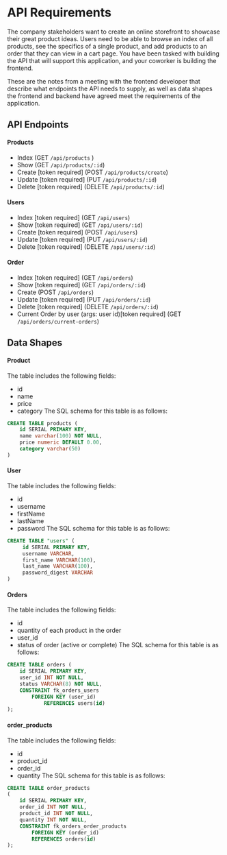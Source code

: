 # API Requirements
The company stakeholders want to create an online storefront to showcase their great product ideas. Users need to be able to browse an index of all products, see the specifics of a single product, and add products to an order that they can view in a cart page. You have been tasked with building the API that will support this application, and your coworker is building the frontend.

These are the notes from a meeting with the frontend developer that describe what endpoints the API needs to supply, as well as data shapes the frontend and backend have agreed meet the requirements of the application.

## API Endpoints
#### Products
- Index (GET `/api/products` )
- Show (GET `/api/products/:id`)
- Create [token required] (POST `/api/products/create`)
- Update [token required] (PUT `/api/products/:id`)
- Delete [token required] (DELETE `/api/products/:id`)

#### Users
- Index [token required] (GET `/api/users`)
- Show [token required] (GET `/api/users/:id`)
- Create [token required] (POST `/api/users`)
- Update [token required] (PUT `/api/users/:id`)
- Delete [token required] (DELETE `/api/users/:id`)

#### Order
- Index [token required] (GET `/api/orders`)
- Show [token required] (GET `/api/orders/:id`)
- Create (POST `/api/orders`)
- Update [token required] (PUT `/api/orders/:id`)
- Delete [token required] (DELETE `/api/orders/:id`)
- Current Order by user (args: user id)[token required] (GET `/api/orders/current-orders`)

## Data Shapes
#### Product
The table includes the following fields: 
- id
- name
- price
- category
The SQL schema for this table is as follows: 
```sql
CREATE TABLE products (
    id SERIAL PRIMARY KEY,
    name varchar(100) NOT NULL,
    price numeric DEFAULT 0.00,
    category varchar(50)
)
```

#### User
The table includes the following fields:
- id
- username
- firstName
- lastName
- password
The SQL schema for this table is as follows:
```sql
CREATE TABLE "users" (
     id SERIAL PRIMARY KEY,
     username VARCHAR,
     first_name VARCHAR(100),
     last_name VARCHAR(100),
     password_digest VARCHAR
)
```

#### Orders
The table includes the following fields:
- id
- quantity of each product in the order
- user_id
- status of order (active or complete)
The SQL schema for this table is as follows:
```sql
CREATE TABLE orders (
    id SERIAL PRIMARY KEY,
    user_id INT NOT NULL,
    status VARCHAR(8) NOT NULL,
    CONSTRAINT fk_orders_users
        FOREIGN KEY (user_id)
            REFERENCES users(id)
);
```

#### order_products
The table includes the following fields:
- id
- product_id
- order_id
- quantity
  The SQL schema for this table is as follows:
```sql
CREATE TABLE order_products
(
    id SERIAL PRIMARY KEY,
    order_id INT NOT NULL,
    product_id INT NOT NULL,
    quantity INT NOT NULL,
    CONSTRAINT fk_orders_order_products
        FOREIGN KEY (order_id)
        REFERENCES orders(id)
);
```